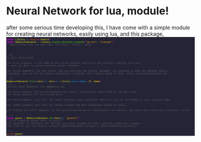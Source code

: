 # Neural Network for lua, module!

after some serious time developing this, I have come with a simple module for creating neural networks, easily using lua, and this package, 
![example](https://github.com/Dragonrick123/Neural-Network-in-lua-Module/blob/general/Images/example.png)
